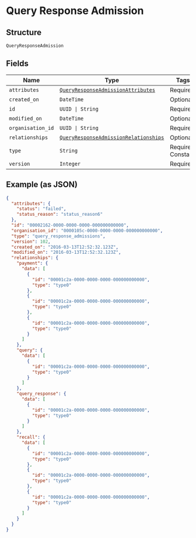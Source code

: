 
# Query Response Admission

## Structure

`QueryResponseAdmission`

## Fields

| Name | Type | Tags | Description |
|  --- | --- | --- | --- |
| `attributes` | [`QueryResponseAdmissionAttributes`](../../doc/models/query-response-admission-attributes.md) | Required | - |
| `created_on` | `DateTime` | Optional | - |
| `id` | `UUID \| String` | Required | - |
| `modified_on` | `DateTime` | Optional | - |
| `organisation_id` | `UUID \| String` | Required | - |
| `relationships` | [`QueryResponseAdmissionRelationships`](../../doc/models/query-response-admission-relationships.md) | Optional | - |
| `type` | `String` | Required, Constant | **Default**: `'query_response_admissions'` |
| `version` | `Integer` | Required | **Constraints**: `>= 0` |

## Example (as JSON)

```json
{
  "attributes": {
    "status": "failed",
    "status_reason": "status_reason6"
  },
  "id": "00002162-0000-0000-0000-000000000000",
  "organisation_id": "0000105c-0000-0000-0000-000000000000",
  "type": "query_response_admissions",
  "version": 102,
  "created_on": "2016-03-13T12:52:32.123Z",
  "modified_on": "2016-03-13T12:52:32.123Z",
  "relationships": {
    "payment": {
      "data": [
        {
          "id": "00001c2a-0000-0000-0000-000000000000",
          "type": "type0"
        },
        {
          "id": "00001c2a-0000-0000-0000-000000000000",
          "type": "type0"
        },
        {
          "id": "00001c2a-0000-0000-0000-000000000000",
          "type": "type0"
        }
      ]
    },
    "query": {
      "data": [
        {
          "id": "00001c2a-0000-0000-0000-000000000000",
          "type": "type0"
        }
      ]
    },
    "query_response": {
      "data": [
        {
          "id": "00001c2a-0000-0000-0000-000000000000",
          "type": "type0"
        }
      ]
    },
    "recall": {
      "data": [
        {
          "id": "00001c2a-0000-0000-0000-000000000000",
          "type": "type0"
        },
        {
          "id": "00001c2a-0000-0000-0000-000000000000",
          "type": "type0"
        },
        {
          "id": "00001c2a-0000-0000-0000-000000000000",
          "type": "type0"
        }
      ]
    }
  }
}
```

